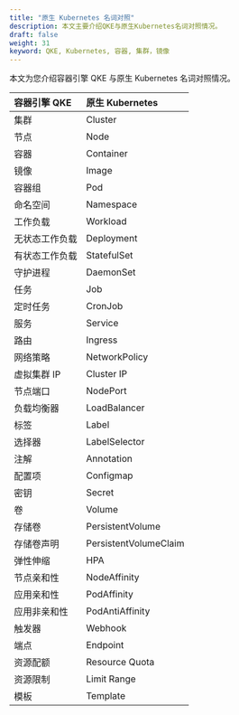 ```yaml
---
title: "原生 Kubernetes 名词对照"
description: 本文主要介绍QKE与原生Kubernetes名词对照情况。
draft: false
weight: 31
keyword: QKE, Kubernetes, 容器, 集群，镜像
---
```


本文为您介绍容器引擎 QKE 与原生 Kubernetes 名词对照情况。

| 容器引擎 QKE   | 原生 Kubernetes       |
| :------------- | :-------------------- |
| 集群           | Cluster               |
| 节点           | Node                  |
| 容器           | Container             |
| 镜像           | Image                 |
| 容器组         | Pod                   |
| 命名空间       | Namespace             |
| 工作负载       | Workload              |
| 无状态工作负载 | Deployment            |
| 有状态工作负载 | StatefulSet           |
| 守护进程       | DaemonSet             |
| 任务           | Job                   |
| 定时任务       | CronJob               |
| 服务           | Service               |
| 路由           | Ingress               |
| 网络策略       | NetworkPolicy         |
| 虚拟集群 IP    | Cluster IP            |
| 节点端口       | NodePort              |
| 负载均衡器     | LoadBalancer          |
| 标签           | Label                 |
| 选择器         | LabelSelector         |
| 注解           | Annotation            |
| 配置项         | Configmap             |
| 密钥           | Secret                |
| 卷             | Volume                |
| 存储卷         | PersistentVolume      |
| 存储卷声明     | PersistentVolumeClaim |
| 弹性伸缩       | HPA                   |
| 节点亲和性     | NodeAffinity          |
| 应用亲和性     | PodAffinity           |
| 应用非亲和性   | PodAntiAffinity       |
| 触发器         | Webhook               |
| 端点           | Endpoint              |
| 资源配额       | Resource Quota        |
| 资源限制       | Limit Range           |
| 模板           | Template              |